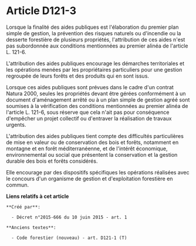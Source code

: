 # Article D121-3

Lorsque la finalité des aides publiques est l'élaboration du premier plan simple de gestion, la prévention des risques
naturels ou d'incendie ou la desserte forestière de plusieurs propriétés, l'attribution de ces aides n'est pas subordonnée
aux conditions mentionnées au premier alinéa de l'article L. 121-6. 

L'attribution des aides publiques encourage les démarches territoriales et les opérations menées par les propriétaires
particuliers pour une gestion regroupée de leurs forêts et des produits qui en sont issus. 

Lorsque ces aides publiques sont prévues dans le cadre d'un contrat Natura 2000, seules les propriétés devant être gérées
conformément à un document d'aménagement arrêté ou à un plan simple de gestion agréé sont soumises à la vérification des
conditions mentionnées au premier alinéa de l'article L. 121-6, sous réserve que cela n'ait pas pour conséquence d'empêcher
un projet collectif ou d'entraver la réalisation de travaux urgents. 

L'attribution des aides publiques tient compte des difficultés particulières de mise en valeur ou de conservation des bois et
forêts, notamment en montagne et en forêt méditerranéenne, et de l'intérêt économique, environnemental ou social que
présentent la conservation et la gestion durable des bois et forêts considérés. 

Elle encourage par des dispositifs spécifiques les opérations réalisées avec le concours d'un organisme de gestion et
d'exploitation forestière en commun.

**Liens relatifs à cet article**

	**Créé par**:

	  - Décret n°2015-666 du 10 juin 2015 - art. 1

	**Anciens textes**:

	  - Code forestier (nouveau) - art. D121-1 (T)
